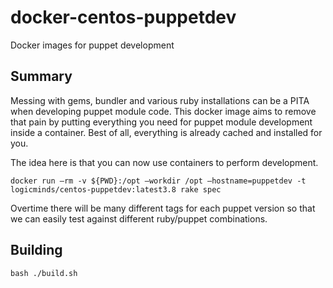 # docker-centos-puppetdev
Docker images for puppet development 

## Summary
Messing with gems, bundler and various ruby installations can be a PITA when developing puppet module code. This docker image aims to remove that pain by putting everything you need for puppet module development inside a container. Best of all, everything is already cached and installed for you.

The idea here is that you can now use containers to perform development.

```shell
docker run –rm -v ${PWD}:/opt –workdir /opt –hostname=puppetdev -t logicminds/centos-puppetdev:latest3.8 rake spec
```

Overtime there will be many different tags for each puppet version so that we can easily test against different ruby/puppet combinations.

## Building
```shell
bash ./build.sh
```

